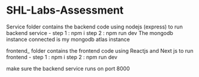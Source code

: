 # SHL-Labs-Assessment

Service folder contains the backend code using nodejs (express) 
to run backend service - step 1 : npm i
step 2 : npm run dev
The mongodb instance connected is my mongodb atlas instance

frontend_ folder contains the frontend code using Reactjs and Next js
to run frontend - step 1 : npm i
step 2 : npm run  dev

make sure the backend service runs on port 8000
